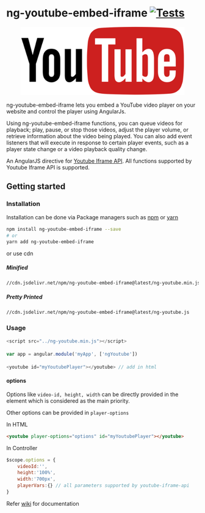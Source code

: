 # ng-youtube-embed-iframe [![Tests](https://github.com/sibiraj-s/ng-youtube-embed-iframe/workflows/Tests/badge.svg)](https://github.com/sibiraj-s/ng-youtube-embed-iframe/actions)

<p align="center">
  <a href="https://github.com/sibiraj-s/ng-youtube-embed-iframe">
   <img src="https://raw.githubusercontent.com/sibiraj-s/ng-youtube-embed-iframe/master/assets/images/youtube.png" alt="ng-youtube-embed-iframe" height="180">
  </a>
</p>

ng-youtube-embed-iframe lets you embed a YouTube video player on your website and control the player using AngularJs.

Using ng-youtube-embed-iframe functions, you can queue videos for playback; play, pause, or stop those videos, adjust the player volume, or retrieve information about the video being played. You can also add event listeners that will execute in response to certain player events, such as a player state change or a video playback quality change.

An AngularJS directive for [Youtube Iframe API][ApiReference]. All functions supported by Youtube Iframe API is supported.

## Getting started

### Installation

Installation can be done via Package managers such as [npm][npm] or [yarn][yarn]

```bash
npm install ng-youtube-embed-iframe --save
# or
yarn add ng-youtube-embed-iframe
```

or use cdn

##### Minified

```bash
//cdn.jsdelivr.net/npm/ng-youtube-embed-iframe@latest/ng-youtube.min.js
```

##### Pretty Printed

```bash
//cdn.jsdelivr.net/npm/ng-youtube-embed-iframe@latest/ng-youtube.js
```

### Usage

```js
<script src="../ng-youtube.min.js"></script>

var app = angular.module('myApp', ['ngYoutube'])

<youtube id="myYoutubePlayer"></youtube> // add in html
```

#### options

Options like `video-id, height, width` can be directly provided in the element which is considered as the main priority.

Other options can be provided in `player-options`

In HTML

```html
<youtube player-options="options" id="myYoutubePlayer"></youtube>
```

In Controller

```js
$scope.options = {
    videoId:'',
    height:'100%',
    width:'700px',
    playerVars:{} // all parameters supported by youtube-iframe-api
}
```

Refer [wiki][wiki] for documentation

[ApiReference]:https://developers.google.com/youtube/iframe_api_reference
[wiki]:https://github.com/sibiraj-s/ng-youtube-embed-iframe/wiki
[npm]: https://www.npmjs.com/
[yarn]: https://yarnpkg.com/lang/en/
